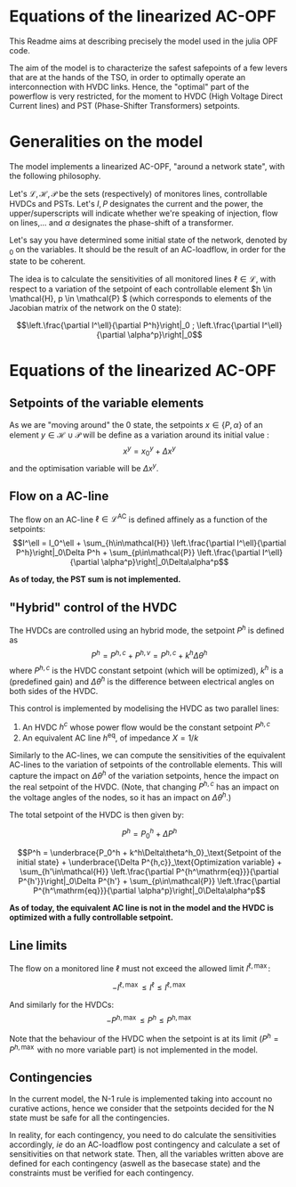 # Equations of the linearized AC-OPF

This Readme aims at describing precisely the model used in the julia OPF code.

The aim of the model is to characterize the safest safepoints of a few levers that are at the hands of the TSO, in order to optimally operate an interconnection with HVDC links. Hence, the "optimal" part of the powerflow is very restricted, for the moment to HVDC (High Voltage Direct Current lines) and PST (Phase-Shifter Transformers) setpoints.

# Generalities on the model
The model implements a linearized AC-OPF, "around a network state", with the following philosophy.

Let's $\mathcal{L}, \mathcal{H}, \mathcal{P}$ be the sets (respectively) of monitores lines, controllable HVDCs and PSTs.
Let's $I, P$ designates the current and the power, the upper/superscripts will indicate whether we're speaking of injection, flow on lines,... and $\alpha$ designates the phase-shift of a transformer.

Let's say you have determined some initial state of the network, denoted by ${}_0$ on the variables. It should be the result of an AC-loadflow, in order for the state to be coherent.

The idea is to calculate the sensitivities of all monitored lines $\ell \in\mathcal{L}$, with respect to a variation of the setpoint of each controllable element $h \in \mathcal{H}, p \in \mathcal{P} $ (which corresponds to elements of the Jacobian matrix of the network on the $0$ state): 

$$\left.\frac{\partial I^\ell}{\partial P^h}\right|_0 ; \left.\frac{\partial I^\ell}{\partial \alpha^p}\right|_0$$

# Equations of the linearized AC-OPF
## Setpoints of the variable elements
As we are "moving around" the $0$ state, the setpoints $x \in\{P,\alpha\}$ of an element $y\in\mathcal{H} \cup \mathcal{P}$ will be define as a variation around its initial value :
$$x^y = x_0^y + \Delta x^y$$
and the optimisation variable will be $\Delta x^y$.

## Flow on a AC-line

The flow on an AC-line $\ell\in\mathcal{L}^\mathrm{AC}$ is defined affinely as a function of the setpoints:
$$I^\ell = I_0^\ell + \sum_{h\in\mathcal{H}} \left.\frac{\partial I^\ell}{\partial P^h}\right|_0\Delta P^h + \sum_{p\in\mathcal{P}} \left.\frac{\partial I^\ell}{\partial \alpha^p}\right|_0\Delta\alpha^p$$

**As of today, the PST sum is not implemented.**

## "Hybrid" control of the HVDC

The HVDCs are controlled using an hybrid mode, the setpoint $P^h$ is defined as 
$$ P^h = P^{h,c} + P^{h,v} = P^{h,c} + k^h\Delta\theta^h$$ 
where $P^{h,c}$ is the HVDC constant setpoint (which will be optimized), $k^h$ is a (predefined gain) and $\Delta\theta^h$ is the difference between electrical angles on both sides of the HVDC.

This control is implemented by modelising the HVDC as two parallel lines:
1. An HVDC $h^c$ whose power flow would be the constant setpoint $P^{h,c}$
2. An equivalent AC line $h^\mathrm{eq}$, of impedance $X= 1/k$

Similarly to the AC-lines, we can compute the sensitivities of the equivalent AC-lines to the variation of setpoints of the controllable elements. This will capture the impact on $\Delta\theta^h$ of the variation setpoints, hence the impact on the real setpoint of the HVDC. (Note, that changing $P^{h,c}$ has an impact on the voltage angles of the nodes, so it has an impact on $\Delta\theta^h$.)

The total setpoint of the HVDC is then given by:

$$P^h = P^h_0 + \Delta P^h $$

$$P^h = \underbrace{P_0^h + k^h\Delta\theta^h_0}_\text{Setpoint of the initial state} + \underbrace{\Delta P^{h,c}}_\text{Optimization variable} +  \sum_{h'\in\mathcal{H}} \left.\frac{\partial P^{h^\mathrm{eq}}}{\partial P^{h'}}\right|_0\Delta P^{h'} + \sum_{p\in\mathcal{P}} \left.\frac{\partial P^{h^\mathrm{eq}}}{\partial \alpha^p}\right|_0\Delta\alpha^p$$

**As of today, the equivalent AC line is not in the model and the HVDC is optimized with a fully controllable setpoint.**

## Line limits
The flow on a monitored line $\ell$ must not exceed the allowed limit $I^{\ell,\max}$: 

$$-I^{\ell,\max}\leqslant I^\ell \leqslant I^{\ell,\max}$$

And similarly for the HVDCs:
$$-P^{h,\max}\leqslant P^h \leqslant P^{h,\max}$$

Note that the behaviour of the HVDC when the setpoint is at its limit ($P^h = P^{h,\max}$ with no more variable part) is not implemented in the model.

## Contingencies
In the current model, the N-1 rule is implemented taking into account no curative actions, hence we consider that the setpoints decided for the N state must be safe for all the contingencies.

In reality, for each contingency, you need to do calculate the sensitivities accordingly, *ie* do an AC-loadflow post contingency and calculate a set of sensitivities on that network state. Then, all the variables written above are defined for each contingency (aswell as the basecase state) and the constraints must be verified for each contingency.

